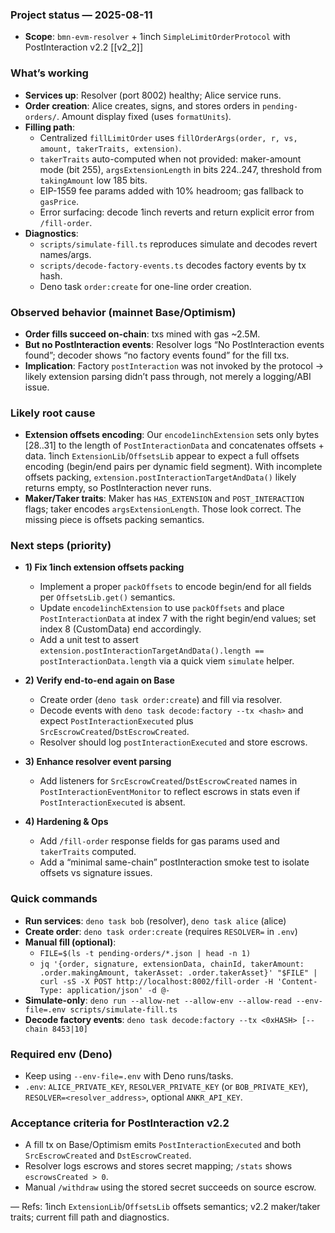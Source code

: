 ### Project status — 2025-08-11

- **Scope**: `bmn-evm-resolver` + 1inch `SimpleLimitOrderProtocol` with PostInteraction v2.2 [[v2_2]]

### What’s working
- **Services up**: Resolver (port 8002) healthy; Alice service runs.
- **Order creation**: Alice creates, signs, and stores orders in `pending-orders/`. Amount display fixed (uses `formatUnits`).
- **Filling path**:
  - Centralized `fillLimitOrder` uses `fillOrderArgs(order, r, vs, amount, takerTraits, extension)`.
  - `takerTraits` auto-computed when not provided: maker-amount mode (bit 255), `argsExtensionLength` in bits 224..247, threshold from `takingAmount` low 185 bits.
  - EIP-1559 fee params added with 10% headroom; gas fallback to `gasPrice`.
  - Error surfacing: decode 1inch reverts and return explicit error from `/fill-order`.
- **Diagnostics**:
  - `scripts/simulate-fill.ts` reproduces simulate and decodes revert names/args.
  - `scripts/decode-factory-events.ts` decodes factory events by tx hash.
  - Deno task `order:create` for one-line order creation.

### Observed behavior (mainnet Base/Optimism)
- **Order fills succeed on-chain**: txs mined with gas ~2.5M.
- **But no PostInteraction events**: Resolver logs “No PostInteraction events found”; decoder shows “no factory events found” for the fill txs.
- **Implication**: Factory `postInteraction` was not invoked by the protocol → likely extension parsing didn’t pass through, not merely a logging/ABI issue.

### Likely root cause
- **Extension offsets encoding**: Our `encode1inchExtension` sets only bytes [28..31] to the length of `PostInteractionData` and concatenates offsets + data. 1inch `ExtensionLib`/`OffsetsLib` appear to expect a full offsets encoding (begin/end pairs per dynamic field segment). With incomplete offsets packing, `extension.postInteractionTargetAndData()` likely returns empty, so PostInteraction never runs.
- **Maker/Taker traits**: Maker has `HAS_EXTENSION` and `POST_INTERACTION` flags; taker encodes `argsExtensionLength`. Those look correct. The missing piece is offsets packing semantics.

### Next steps (priority)
- **1) Fix 1inch extension offsets packing**
  - Implement a proper `packOffsets` to encode begin/end for all fields per `OffsetsLib.get()` semantics.
  - Update `encode1inchExtension` to use `packOffsets` and place `PostInteractionData` at index 7 with the right begin/end values; set index 8 (CustomData) end accordingly.
  - Add a unit test to assert `extension.postInteractionTargetAndData().length == postInteractionData.length` via a quick viem `simulate` helper.

- **2) Verify end-to-end again on Base**
  - Create order (`deno task order:create`) and fill via resolver.
  - Decode events with `deno task decode:factory --tx <hash>` and expect `PostInteractionExecuted` plus `SrcEscrowCreated`/`DstEscrowCreated`.
  - Resolver should log `postInteractionExecuted` and store escrows.

- **3) Enhance resolver event parsing**
  - Add listeners for `SrcEscrowCreated`/`DstEscrowCreated` names in `PostInteractionEventMonitor` to reflect escrows in stats even if `PostInteractionExecuted` is absent.

- **4) Hardening & Ops**
  - Add `/fill-order` response fields for gas params used and `takerTraits` computed.
  - Add a “minimal same-chain” postInteraction smoke test to isolate offsets vs signature issues.

### Quick commands
- **Run services**: `deno task bob` (resolver), `deno task alice` (alice)
- **Create order**: `deno task order:create` (requires `RESOLVER=` in `.env`)
- **Manual fill (optional)**:
  - `FILE=$(ls -t pending-orders/*.json | head -n 1)`
  - `jq '{order, signature, extensionData, chainId, takerAmount: .order.makingAmount, takerAsset: .order.takerAsset}' "$FILE" | curl -sS -X POST http://localhost:8002/fill-order -H 'Content-Type: application/json' -d @-`
- **Simulate-only**: `deno run --allow-net --allow-env --allow-read --env-file=.env scripts/simulate-fill.ts`
- **Decode factory events**: `deno task decode:factory --tx <0xHASH> [--chain 8453|10]`

### Required env (Deno)
- Keep using `--env-file=.env` with Deno runs/tasks.
- `.env`: `ALICE_PRIVATE_KEY`, `RESOLVER_PRIVATE_KEY` (or `BOB_PRIVATE_KEY`), `RESOLVER=<resolver_address>`, optional `ANKR_API_KEY`.

### Acceptance criteria for PostInteraction v2.2
- A fill tx on Base/Optimism emits `PostInteractionExecuted` and both `SrcEscrowCreated` and `DstEscrowCreated`.
- Resolver logs escrows and stores secret mapping; `/stats` shows `escrowsCreated > 0`.
- Manual `/withdraw` using the stored secret succeeds on source escrow.

—
Refs: 1inch `ExtensionLib`/`OffsetsLib` offsets semantics; v2.2 maker/taker traits; current fill path and diagnostics.


